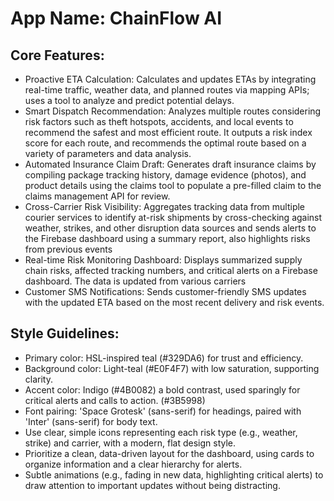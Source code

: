 # **App Name**: ChainFlow AI

## Core Features:

- Proactive ETA Calculation: Calculates and updates ETAs by integrating real-time traffic, weather data, and planned routes via mapping APIs; uses a tool to analyze and predict potential delays.
- Smart Dispatch Recommendation: Analyzes multiple routes considering risk factors such as theft hotspots, accidents, and local events to recommend the safest and most efficient route. It outputs a risk index score for each route, and recommends the optimal route based on a variety of parameters and data analysis.
- Automated Insurance Claim Draft: Generates draft insurance claims by compiling package tracking history, damage evidence (photos), and product details using the claims tool to populate a pre-filled claim to the claims management API for review.
- Cross-Carrier Risk Visibility: Aggregates tracking data from multiple courier services to identify at-risk shipments by cross-checking against weather, strikes, and other disruption data sources and sends alerts to the Firebase dashboard using a summary report, also highlights risks from previous events
- Real-time Risk Monitoring Dashboard: Displays summarized supply chain risks, affected tracking numbers, and critical alerts on a Firebase dashboard. The data is updated from various carriers
- Customer SMS Notifications: Sends customer-friendly SMS updates with the updated ETA based on the most recent delivery and risk events.

## Style Guidelines:

- Primary color: HSL-inspired teal (#329DA6) for trust and efficiency.
- Background color: Light-teal (#E0F4F7) with low saturation, supporting clarity.
- Accent color: Indigo (#4B0082) a bold contrast, used sparingly for critical alerts and calls to action. (#3B5998)
- Font pairing: 'Space Grotesk' (sans-serif) for headings, paired with 'Inter' (sans-serif) for body text.
- Use clear, simple icons representing each risk type (e.g., weather, strike) and carrier, with a modern, flat design style.
- Prioritize a clean, data-driven layout for the dashboard, using cards to organize information and a clear hierarchy for alerts.
- Subtle animations (e.g., fading in new data, highlighting critical alerts) to draw attention to important updates without being distracting.